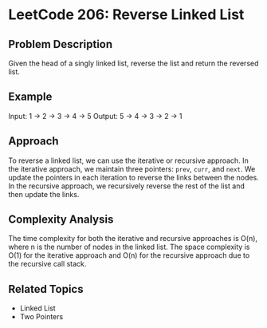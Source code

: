 # LeetCode 206: Reverse Linked List

## Problem Description

Given the head of a singly linked list, reverse the list and return the reversed list.

## Example

Input: 1 -> 2 -> 3 -> 4 -> 5
Output: 5 -> 4 -> 3 -> 2 -> 1

## Approach

To reverse a linked list, we can use the iterative or recursive approach. In the iterative approach, we maintain three pointers: `prev`, `curr`, and `next`. We update the pointers in each iteration to reverse the links between the nodes. In the recursive approach, we recursively reverse the rest of the list and then update the links.

## Complexity Analysis

The time complexity for both the iterative and recursive approaches is O(n), where n is the number of nodes in the linked list. The space complexity is O(1) for the iterative approach and O(n) for the recursive approach due to the recursive call stack.

## Related Topics

- Linked List
- Two Pointers
